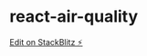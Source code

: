 # react-air-quality

[Edit on StackBlitz ⚡️](https://stackblitz.com/edit/stackblitz-starters-5yveme)